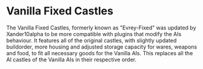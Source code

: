 # Vanilla Fixed Castles
The Vanilla Fixed Castles, formerly known as "Evrey-Fixed" was updated by Xander10alpha to be more compatible with plugins that modify the AIs behaviour.
It features all of the original castles, with slightly updated buildorder, more housing and adjusted storage capacity for wares, weapons and food, to fit all necessary goods for the Vanilla AIs.
This replaces all the AI castles of the Vanilla AIs in their respective order.